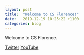 ```yaml
---
layout: post
title:  "Welcome to CS Florence!"
date:   2019-12-19 10:25:22 +1100
categories: blog
---
```


Welcome to CS Florence.

[Twitter](https://twitter.com/cs_florence)
[YouTube](https://www.youtube.com/channel/UCzaertTK1kdvYna-WYuxF2g)